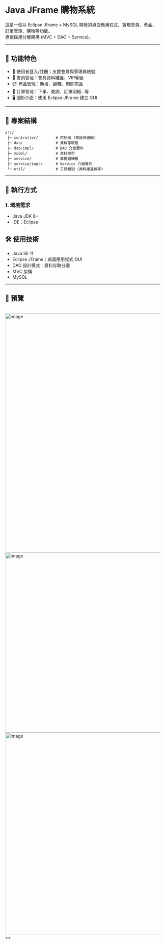 # Java JFrame 購物系統

這是一個以 Eclipse Jframe + MySQL 開發的桌面應用程式，實現會員、產品、訂單管理、購物等功能。  
專案採用分層架構 (MVC + DAO + Service)。

---

## 📌 功能特色
- 🔐 使用者登入/註冊：支援會員與管理員帳號
- 👥 會員管理：會員資料維護、VIP等級
- 📦 產品管理：新增、編輯、刪除商品
- 🛒 訂單管理：下單、查詢、訂單明細...等
- 🖥️ 圖形介面：使用 Eclipse JFrame 建立 GUI

---

## 📂 專案結構
```
src/
 ├─ controller/        # 控制器 (視圖與邏輯)
 ├─ dao/               # 資料存取層
 ├─ dao/impl/          # DAO 介面實作
 ├─ model/             # 資料模型
 ├─ service/           # 業務邏輯層
 ├─ service/impl/      # Service 介面實作
 └─ util/              # 工具類別 (資料庫連線等)
```

---

## 🚀 執行方式
### 1. 環境需求
- Java JDK 8+
- IDE：Eclipse

## 🛠 使用技術
- Java SE 11
- Eclipse JFrame：桌面應用程式 GUI
- DAO 設計模式：資料存取分離
- MVC 架構
- MySQL

---

## 📸 預覽
<br>
<img width="940" height="778" alt="image" src="https://github.com/user-attachments/assets/6f133ad5-6c7d-43ff-9df4-d14f46bf6f21" />
<br>
<img width="735" height="585" alt="image" src="https://github.com/user-attachments/assets/44f01361-9dfd-45e2-95cf-94e78c0edfec" />
<br>
<img width="856" height="657" alt="image" src="https://github.com/user-attachments/assets/36794b9a-5026-4da9-b8a4-eebc86d8febc" />
<>



